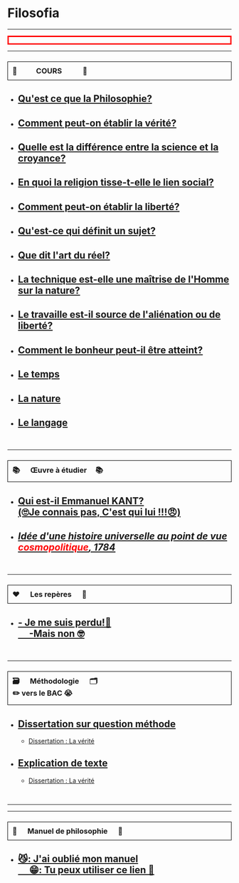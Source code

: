 <html>
 <head>
  <meta charset="utf-8"/>
 <link href="style.css" rel="stylesheet" type="text/css"/> 
    <meta name="viewport" content="width=device-width, initial-scale=1">
  <script src="s.js" data-import=""></script>

 </head>
 <body  onload="body()">
 <h1 id="para1">Filosofia</h1>
 <p></p>
 <hr>
     <marquee style="border:RED 3px SOLID"><p id="para3"></p> </marquee>
  
  <hr>
 <h3 id="para2" style="border: 1px solid black; padding: 10px;"> 📝&nbsp;&nbsp; &nbsp;&nbsp;&nbsp;&nbsp; &nbsp;&nbsp;  COURS &nbsp;&nbsp; &nbsp;&nbsp;&nbsp;&nbsp; &nbsp;&nbsp; 📝 </h3>
   <ul>
     <li>
         <h2><a href="https://23tr-an05.github.io/qu-est-q-la-filo/">Qu'est ce que la Philosophie?</a></h2>
     </li>
     <li>
         <h2><a href="https://23tr-an05.github.io/V-rit-/">Comment peut-on établir la vérité?</a></h2>
         <!--<ul id="para3"><li id="para3"><a href=" " ><p id="para3">Cours écrit</p></a></li></ul>-->
     </li>
     <li>
         <h2><a href="https://23tr-an05.github.io/cry/">Quelle est la différence entre la science et la croyance?</a></h2>
     </li>
     <li>
         <h2><a href="pdf/En_quoi_la_religion_tisse-t-elle_le_lien_social.pdf "  dowload="" target="_blank">En quoi la religion tisse-t-elle le lien social?</a></h2>
     </li>
     <li>
         <h2><a href="https://23tr-an05.github.io/li/ ">Comment peut-on établir la liberté?</a></h2>
     </li>
     <li>
         <h2><a href="pdf/Qu_est-ce_qui_définit_un_sujet.pdf "  dowload="" target="_blank">Qu'est-ce qui définit un sujet?</a></h2>
     </li>
    <li>
         <h2><a href="pdf/Que_dit_l_art_du_reel.pdf " dowload="" target="_blank">Que dit l'art du réel?</a></h2>
     </li>
    <li>
         <h2><a href="pdf/La_technique_est-elle_une_maitrise_de_l_Homme_sur_la_nature.pdf"  dowload="" target="_blank">La technique est-elle une maîtrise de l'Homme sur la nature?</a></h2>
     </li>
    <li>
         <h2><a href="pdf/Le_travail_est_il_source_d_aliénation_ou_de_liberté.pdf"  dowload="" target="_blank">Le travaille est-il source de l'aliénation ou de liberté? </a></h2>
     </li>
    <li>
         <h2><a href="pdf/Comment_le_bonheur_peut-il_etre_atteint.pdf"  dowload="" target="_blank">Comment le bonheur peut-il être atteint?</a></h2>
     </li>
    <li>
         <h2><a href=" ">Le temps</a></h2>
     </li>
    <li>
    <h2><a href=" ">La nature</a></h2>
     </li>
    <li>
         <h2><a href=" ">Le langage</a></h2>
     </li>
    </ul>
 <br>
 <hr>
 <h3 id="para2" style="border: 1px solid black; padding: 10px;">📚&nbsp;&nbsp; &nbsp;&nbsp; Œuvre à étudier&nbsp;&nbsp; &nbsp;&nbsp;📚 </h3>
   <ul>
    <li>
         <h2><a href=" ">Qui est-il Emmanuel KANT? <br> (🙄Je connais pas, C'est qui lui !!!😠)</a></h2>
     </li>
     <li>
         <h2><a href="https://23tr-an05.github.io/Kant/"><i><u> Idée d'une histoire universelle au point de vue <font style="color:#FF0000;">cosmopolitique</font>, 1784</u></i></a></h2>
     </li>
    </ul>
    <br>
 <hr>
 <h3 id="para2" style="border: 1px solid black; padding: 10px;"> ❤️&nbsp;&nbsp; &nbsp;&nbsp; Les repères&nbsp;&nbsp; &nbsp;&nbsp; 🤯 </h3>
   <ul>
    <li>
         <h2><a href="https://23tr-an05.github.io/rep/"> - Je me suis perdu!🥵 <br> &nbsp;&nbsp; &nbsp;&nbsp;-Mais non 🤓</a></h2>
     </li>
    </ul>
    <br>
 <hr>
     <h3 id="para2" style="border: 1px solid black; padding: 10px;">🗃️&nbsp;&nbsp; &nbsp;&nbsp; Méthodologie&nbsp;&nbsp; &nbsp;&nbsp; 🗂️<br> ✏️ vers le BAC 😭</h3>
    <ul>
    <li>
         <h2><a href="https://23tr-an05.github.io/Md/">Dissertation sur question méthode</a></h2>
         <ul><li><a href="https://23tr-an05.github.io/dis/">Dissertation : La vérité</a></li></ul>
     </li>
    <li>
         <h2><a href="https://23tr-an05.github.io/C1/">Explication de texte</a></h2>
         <ul><li><a href="https://23tr-an05.github.io/C2/">Dissertation : La vérité</a></li></ul>
     </li>
    </ul>
    <br>
 <hr>
<!--<h3 id="para2" style="border: 1px solid black; padding: 10px;">🦉&nbsp;&nbsp; &nbsp;&nbsp; Culture G des jeunes filozofs&nbsp;&nbsp; &nbsp;&nbsp;😎  </h3>
 <ul>
    <li>
         <h2><a href=""> 🐓: une liste des philosophes vus en classe 🧨</a></h2>
     </li>
       </ul>-->

 <hr>
 <h3 id="para2" style="border: 1px solid black; padding: 10px;">📕&nbsp;&nbsp; &nbsp;&nbsp; Manuel de philosophie &nbsp;&nbsp; &nbsp;&nbsp;📖  </h3>
   <ul>
    <li>
         <h2><a href="https://www.calameo.com/read/005158893318cf29d5e2c"> 😼: J'ai oublié mon manuel <br> &nbsp;&nbsp; &nbsp;&nbsp;😁: Tu peux utiliser ce lien 🥰</a></h2>
     </li>
       </ul>

 </body>
</html>